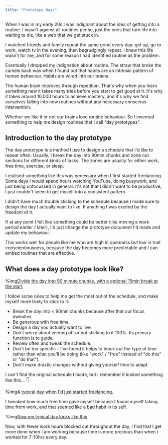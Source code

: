 ```yaml
---
title: "Prototype Days"
---
```

When I was in my early 20s I was indignant about the idea of getting into a routine. I wasn't against all routines per se, just the ones that turn life into waiting to die, like a web that we get stuck in.

I watched friends and family repeat the same grind every day: get up, go to work, watch tv in the evening, then begrudgingly repeat. I knew this life wasn't for me, and for some reason I had identified routine as the problem.

Eventually I dropped my indignation about routine. The straw that broke the camels back was when I found out that habits are an intrinsic pattern of human behaviour. Habits are wired into our brains.

The human brain improves through repetition. That's why when you learn something new it takes many tries before you start to get good at it. It's why it takes around 10,000 hours to achieve mastery, and it's why we find ourselves falling into new routines without any necessary conscious intervention.

Whether we like it or not our brains love routine behaviour. So I invented something to help me design routines that I call "day prototypes".

## Introduction to the day prototype
The day prototype is a method I use to design a schedule that I'd like to repeat often. Usually, I break the day into 90min chunks and zone out sections for different kinds of tasks. The zones are usually for either work, free time, exercise, or sleep.

I realised something like this was necessary when I first started freelancing. Some days I would spend hours watching YouTube, doing busywork, and just being unfocussed in general. It's not that I didn't want to be productive, I just couldn't seem to get myself into a consistent pattern.

I didn't have much trouble sticking to the schedule because I made sure to design the day I actually want to live. If anything I was excited by the freedom of it.

If at any point I felt like something could be better (like moving a work period earlier / later), I'd just change the prototype document I'd made and update my behaviour.

This works well for people like me who are high in openness but low in trait conscientiousness, because the day becomes more predictable and I can embed routines that are effective.

## What does a day prototype look like?

%img[Divide the day into 90 minute chunks, with a optional 15min break at the start](https://a.nosaj.io/proto-day/day-90mins.png)

I follow some rules to help me get the most out of the schedule, and make myself more likely to stick to it:

- Break the day into < 90min chunks because after that our focus dwindles.
- Be generous with free time.
- Design a day you actually want to live.
- Don't worry about veering off or not sticking to it 100%. Its primary function is to guide.
- Review often and tweak the schedule.  
- Don't be too specific - I've found it helps to block out the type of time rather than what you'll be doing (like "work" / "free" instead of "do this" or "do that").
- Don't make drastic changes without giving yourself time to adapt.

I can't find the original schedule I made, but I remember it looked something like this... 👇

%img[A typical day when I'd just started freelancing.](https://a.nosaj.io/proto-day/day-past-example.png)

I tweaked how much free time gave myself because I found myself taking time from work, and that seemed like a bad habit in its self. 

%img[Now my typical day looks like this](https://a.nosaj.io/proto-day/day-typical-example.png)

Now, with fewer work hours blocked out throughout the day, I find that I get more done when I am working because time is more precious than when I worked for 7-10hrs every day.

